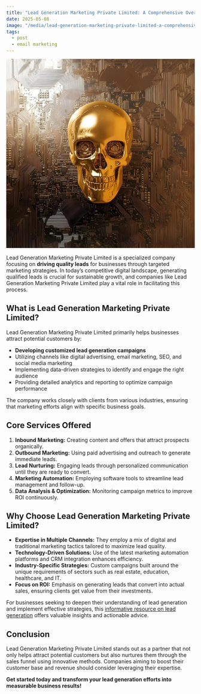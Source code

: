 ```yaml
---
title: "Lead Generation Marketing Private Limited: A Comprehensive Overview"
date: 2025-05-08
image: "/media/lead-generation-marketing-private-limited-a-comprehensive-overview.webp"
tags:
  - post
  - email marketing
---
```


![Lead Generation Marketing Private Limited: A Comprehensive Overview](/media/lead-generation-marketing-private-limited-a-comprehensive-overview.webp)

Lead Generation Marketing Private Limited is a specialized company focusing on **driving quality leads** for businesses through targeted marketing strategies. In today’s competitive digital landscape, generating qualified leads is crucial for sustainable growth, and companies like Lead Generation Marketing Private Limited play a vital role in facilitating this process.

## What is Lead Generation Marketing Private Limited?

Lead Generation Marketing Private Limited primarily helps businesses attract potential customers by:

- **Developing customized lead generation campaigns**
- Utilizing channels like digital advertising, email marketing, SEO, and social media marketing
- Implementing data-driven strategies to identify and engage the right audience
- Providing detailed analytics and reporting to optimize campaign performance

The company works closely with clients from various industries, ensuring that marketing efforts align with specific business goals.

## Core Services Offered

1. **Inbound Marketing:** Creating content and offers that attract prospects organically.
2. **Outbound Marketing:** Using paid advertising and outreach to generate immediate leads.
3. **Lead Nurturing:** Engaging leads through personalized communication until they are ready to convert.
4. **Marketing Automation:** Employing software tools to streamline lead management and follow-up.
5. **Data Analysis & Optimization:** Monitoring campaign metrics to improve ROI continuously.

## Why Choose Lead Generation Marketing Private Limited?

- **Expertise in Multiple Channels:** They employ a mix of digital and traditional marketing tactics tailored to maximize lead quality.
- **Technology-Driven Solutions:** Use of the latest marketing automation platforms and CRM integration enhances efficiency.
- **Industry-Specific Strategies:** Custom campaigns built around the unique requirements of sectors such as real estate, education, healthcare, and IT.
- **Focus on ROI:** Emphasis on generating leads that convert into actual sales, ensuring clients get value from their investments.

For businesses seeking to deepen their understanding of lead generation and implement effective strategies, this [informative resource on lead generation](https://leadcraftr.com/posts/lead-generation/) offers valuable insights and actionable advice.

## Conclusion

Lead Generation Marketing Private Limited stands out as a partner that not only helps attract potential customers but also nurtures them through the sales funnel using innovative methods. Companies aiming to boost their customer base and revenue should consider leveraging their expertise.

**Get started today and transform your lead generation efforts into measurable business results!**
